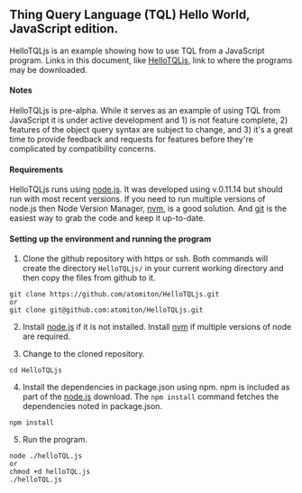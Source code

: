 ## Thing Query Language (TQL) Hello World, JavaScript edition.

HelloTQLjs is an example showing how to use TQL from a JavaScript program. Links in this document, like [HelloTQLjs](https://github.com/Atomtion/HelloTQL), link to where the programs may be downloaded.

#### Notes

HelloTQLjs is pre-alpha. While it serves as an example of using TQL from JavaScript it is under active development and 1) is not feature complete, 2) features of the object query syntax are subject to change, and 3) it's a great time to provide feedback and requests for features before they're complicated by compatibility concerns.

#### Requirements

HelloTQLjs runs using [node.js](https://nodejs.org/). It was developed using v.0.11.14 but should run with most recent versions. If you need to run multiple versions of node.js then Node Version Manager, [nvm](https://github.com/creationix/nvm), is a good solution. And [git](https://git-scm.com/downloads) is the easiest way to grab the code and keep it up-to-date.

#### Setting up the environment and running the program

1. Clone the github repository with https or ssh. Both commands will create the directory `HelloTQLjs/` in your current working directory and then copy the files from github to it.
```
git clone https://github.com/atomiton/HelloTQLjs.git
or
git clone git@github.com:atomiton/HelloTQLjs.git
```

2. Install [node.js](https://nodejs.org/) if it is not installed. Install [nvm](https://github.com/creationix/nvm) if multiple versions of node are required.

3. Change to the cloned repository.
```
cd HelloTQLjs
```

4. Install the dependencies in package.json using npm. npm is included as part of the [node.js](https://nodejs.org/) download. The `npm install` command fetches the dependencies noted in package.json.
```
npm install
```

5. Run the program.
```
node ./helloTQL.js
or
chmod +d helloTQL.js
./helloTQL.js
```
